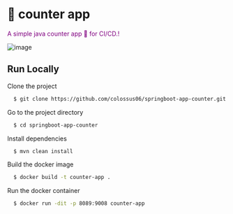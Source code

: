 ﻿# 🚀 counter app


<font color="purple">A simple java counter app 🚜 for CI/CD.!</font>

![image](https://user-images.githubusercontent.com/96833570/225414859-13e098fa-026e-4681-ad84-51303fbc2198.png)


## Run Locally

Clone the project

```bash
  $ git clone https://github.com/colossus06/springboot-app-counter.git
```

Go to the project directory

```bash
  $ cd springboot-app-counter
```

Install dependencies

```bash
  $ mvn clean install
```

Build the docker image

```bash
  $ docker build -t counter-app .
```


Run the docker container

```bash
  $ docker run -dit -p 8089:9008 counter-app
```